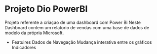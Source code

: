 # Projeto Dio PowerBI
Projeto referente a criaçao de uma dashboard com Power Bi
Neste Dashboard contem um relatorio de vendas com uma base de dados de modelo da própria Microsoft.

* Featuires
  Dados de Navegação
  Mudança interativa entre os gráficos
  Indicadores

